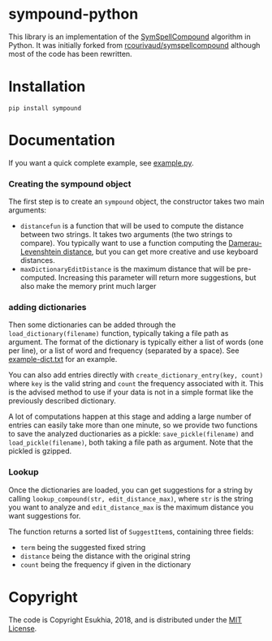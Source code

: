 # sympound-python

This library is an implementation of the [SymSpellCompound](https://github.com/wolfgarbe/SymSpell) algorithm in Python. It was initially forked from [rcourivaud/symspellcompound](https://github.com/rcourivaud/symspellcompound) although most of the code has been rewritten.

# Installation

```
pip install sympound
```

# Documentation

If you want a quick complete example, see [example.py](example.py).

### Creating the sympound object

The first step is to create an `sympound` object, the constructor takes two main arguments:

- `distancefun` is a function that will be used to compute the distance between two strings. It takes two arguments (the two strings to compare). You typically want to use a function computing the [Damerau-Levenshtein distance](https://en.wikipedia.org/wiki/Damerau%E2%80%93Levenshtein_distance), but you can get more creative and use keyboard distances.
- `maxDictionaryEditDistance` is the maximum distance that will be pre-computed. Increasing this parameter will return more suggestions, but also make the memory print much larger

### adding dictionaries

Then some dictionaries can be added through the `load_dictionary(filename)` function, typically taking a file path as argument. The format of the dictionary is typically either a list of words (one per line), or a list of word and frequency (separated by a space). See [example-dict.txt](example-dict.txt) for an example.

You can also add entries directly with `create_dictionary_entry(key, count)` where `key` is the valid string and `count` the frequency associated with it. This is the advised method to use if your data is not in a simple format like the previously described dictionary.

A lot of computations happen at this stage and adding a large number of entries can easily take more than one minute, so we provide two functions to save the analyzed ductionaries as a pickle: `save_pickle(filename)` and `load_pickle(filename)`, both taking a file path as argument. Note that the pickled is gzipped.

### Lookup

Once the dictionaries are loaded, you can get suggestions for a string by calling `lookup_compound(str, edit_distance_max)`, where `str` is the string you want to analyze and `edit_distance_max` is the maximum distance you want suggestions for.

The function returns a sorted list of `SuggestItem`s, containing three fields:

- `term` being the suggested fixed string
- `distance` being the distance with the original string
- `count` being the frequency if given in the dictionary

# Copyright

The code is Copyright Esukhia, 2018, and is distributed under the [MIT License](LICENSE).
